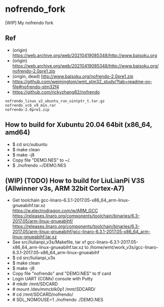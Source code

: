 # nofrendo_fork
[WIP] My nofrendo fork

## Ref
* (origin) https://web.archive.org/web/20210419085348/http://www.baisoku.org
* (origin) https://web.archive.org/web/20210419085348/http://www.baisoku.org/nofrendo-2.0pre1.zip
* (origin, dead) http://www.baisoku.org/nofrendo-2.0pre1.zip
* https://github.com/weimingtom/wmt_stm32_study/?tab=readme-ov-file#nofrendo-stm32f4
* https://github.com/rickyzhang82/nofrendo
```
nofrendo_linux_v2_ubuntu_run_uintptr_t.tar.gz  
nofrendo_vc6_v9_min.rar  
nofrendo-2.0pre1.zip  
```

## How to build for Xubuntu 20.04 64bit (x86_64, amd64)  
* $ cd src/xubuntu
* $ make clean
* $ make -j8
* Copy file "DEMO.NES" to ~/.
* $ ./nofrendo ~/DEMO.NES

## (WIP) (TODO) How to build for LiuLianPi V3S (Allwinner v3s, ARM 32bit Cortex-A7)  
* Get toolchain gcc-linaro-6.3.1-2017.05-x86_64_arm-linux-gnueabihf.tar.xz  
https://w.electrodragon.com/w/ARM_GCC  
https://releases.linaro.org/components/toolchain/binaries/6.3-2017.05/arm-linux-gnueabihf/  
https://releases.linaro.org/components/toolchain/binaries/6.3-2017.05/arm-linux-gnueabihf/gcc-linaro-6.3.1-2017.05-x86_64_arm-linux-gnueabihf.tar.xz  
* See src/liulianpi_v3s/Makefile, tar xf gcc-linaro-6.3.1-2017.05-x86_64_arm-linux-gnueabihf.tar.xz to /home/wmt/work_v3s/gcc-linaro-6.3.1-2017.05-x86_64_arm-linux-gnueabihf
* $ cd src/liulianpi_v3s  
* $ make clean
* $ make -j8
* Copy file "nofrendo" and "DEMO.NES" to tf card
* Login UART (COMx) console with Putty
* \# mkdir /mnt/SDCARD
* \# mount /dev/mmcblk0p1 /mnt/SDCARD/
* \# cd /mnt/SDCARD/nofrendo/
* \# SDL_NOMOUSE=1 ./nofrendo ./DEMO.NES
